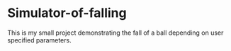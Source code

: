 # Simulator-of-falling
This is my small project demonstrating the fall of a ball depending on user specified parameters.
